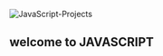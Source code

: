 ![JavaScript-Projects](https://socialify.git.ci/avinashkranjan/JavaScript-Projects/image?description=1&font=Raleway&forks=1&issues=1&language=1&name=1&owner=1&pattern=Formal%20Invitation&pulls=1&stargazers=1&theme=Light)
<h2>welcome to JAVASCRIPT</h2>

